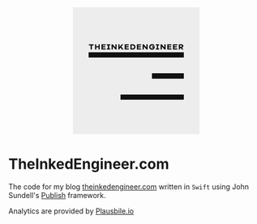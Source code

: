 <p align="center">
<img src="Resources/images/social.png" height="250px">
</p>

# TheInkedEngineer.com

The code for my blog [theinkedengineer.com](https://theinkedengineer.com) written in `Swift` using John Sundell's [Publish](https://github.com/JohnSundell/Publish) framework.

Analytics are provided by [Plausbile.io](www.plausible.io)

